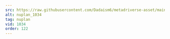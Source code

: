 ```yaml
---
src: https://raw.githubusercontent.com/Dadaism6/metadriverse-asset/main/script-nuplan-output-newcompressed/nuplan_1034.mp4
alt: nuplan_1034
tag: nuplan
vid: 1034
order: 122
---
```

